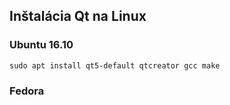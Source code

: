## Inštalácia Qt na Linux

### Ubuntu 16.10

```
sudo apt install qt5-default qtcreator gcc make
```

### Fedora



